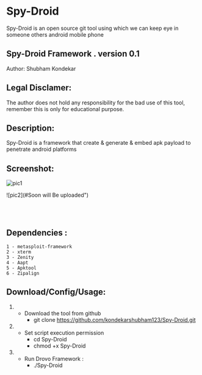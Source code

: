 # Spy-Droid
Spy-Droid is an open source git tool using which we can keep eye in someone others android mobile phone
## Spy-Droid Framework . version 0.1
   Author: Shubham Kondekar
   
## Legal Disclamer:
   The author does not hold any responsibility for the bad use of this tool,
   remember this is only for educational purpose.

## Description:
   Spy-Droid is a framework that create & generate & embed apk payload to penetrate android platforms
 
## Screenshot:
![pic1](https://i.imgur.com/gsLPiBh.png)

![pic2](#Soon will Be uploaded")

<br /><br />

## Dependencies :
        
	1 - metasploit-framework
	2 - xterm
	3 - Zenity
	4 - Aapt
	5 - Apktool
	6 - Zipalign

## Download/Config/Usage:
   1) - Download the tool from github
         - git clone https://github.com/kondekarshubham123/Spy-Droid.git

   2) - Set script execution permission
         - cd Spy-Droid
         - chmod +x Spy-Droid


   3) - Run Drovo Framework :
        - ./Spy-Droid
